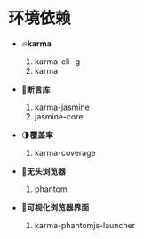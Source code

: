 # 环境依赖
* 🔥**karma**
  1. karma-cli -g
  2. karma
* 📃**断言库**
  1. karma-jasmine
  2. jasmine-core

* 🌗**覆盖率**
  1. karma-coverage

* 👻**无头浏览器**
  1. phantom
   

* 👀**可视化浏览器界面**
  1. karma-phantomjs-launcher

